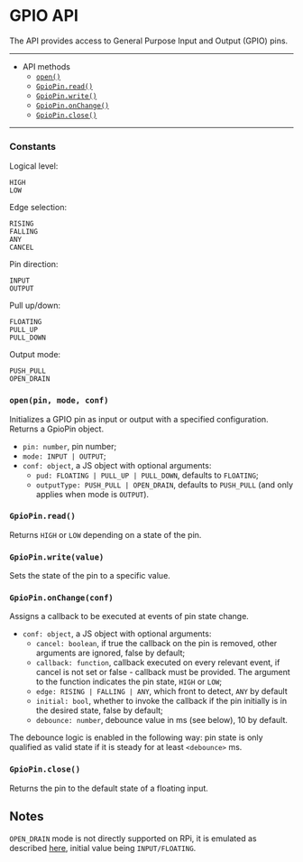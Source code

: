# GPIO API

The API provides access to General Purpose Input and Output (GPIO) pins.

----
- API methods
    - [`open()`](#openpin-mode-conf)
    - [`GpioPin.read()`](#gpioread)
    - [`GpioPin.write()`](#gpiowritevalue)
    - [`GpioPin.onChange()`](#gpioonchangeconf)
    - [`GpioPin.close()`](#gpioclose)
----

### Constants
Logical level:
```
HIGH
LOW
```
Edge selection:
```
RISING
FALLING
ANY
CANCEL
```
Pin direction:
```
INPUT
OUTPUT
```
Pull up/down:
```
FLOATING
PULL_UP
PULL_DOWN
```
Output mode:
```
PUSH_PULL
OPEN_DRAIN
```

### `open(pin, mode, conf)`
Initializes a GPIO pin as input or output with a specified configuration. Returns a GpioPin object.
- `pin: number`, pin number;
- `mode: INPUT | OUTPUT`;
- `conf: object`, a JS object with optional arguments:
  - `pud: FLOATING | PULL_UP | PULL_DOWN`, defaults to `FLOATING`;
  - `outputType: PUSH_PULL | OPEN_DRAIN`, defaults to `PUSH_PULL` (and only applies when mode is `OUTPUT`).

### `GpioPin.read()`
Returns `HIGH` or `LOW` depending on a state of the pin.  

### `GpioPin.write(value)`
Sets the state of the pin to a specific value.

### `GpioPin.onChange(conf)`
Assigns a callback to be executed at events of pin state change.
- `conf: object`, a JS object with optional arguments:
  - `cancel: boolean`, if true the callback on the pin is removed, other arguments are ignored, false by default;
  - `callback: function`, callback executed on every relevant event, if cancel is not set or false - callback must be provided. The argument to the function indicates the pin state, `HIGH` or `LOW`;
  - `edge: RISING | FALLING | ANY`, which front to detect, `ANY` by default
  - `initial: bool`, whether to invoke the callback if the pin initially is in the desired state, false by default;
  - `debounce: number`, debounce value in ms (see below), 10 by default.

The debounce logic is enabled in the following way: pin state is only qualified as valid state if it is steady for at least `<debounce>` ms. 

### `GpioPin.close()`
Returns the pin to the default state of a floating input.

## Notes
`OPEN_DRAIN` mode is not directly supported on RPi, it is emulated as described [here](https://www.raspberrypi.org/forums/viewtopic.php?t=118340), initial value being `INPUT/FLOATING`.
